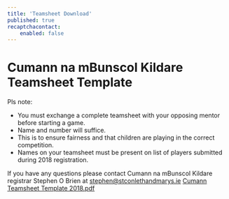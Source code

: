 ```yaml
---
title: 'Teamsheet Download'
published: true
recaptchacontact:
    enabled: false
---
```


# Cumann na mBunscol Kildare Teamsheet Template #
Pls note:
* You must exchange a complete teamsheet with your opposing mentor before starting a game.
* Name and number will suffice.
* This is to ensure fairness and that children are playing in the correct competition.
* Names on your teamsheet must be present on list of players submitted during 2018 registration.

If you have any questions please contact Cumann na mBunscol Kildare registrar Stephen O Brien at stephen@stconlethandmarys.ie
[Cumann Teamsheet Template 2018.pdf](Cumann%20Teamsheet%20Template%202018.pdf)
